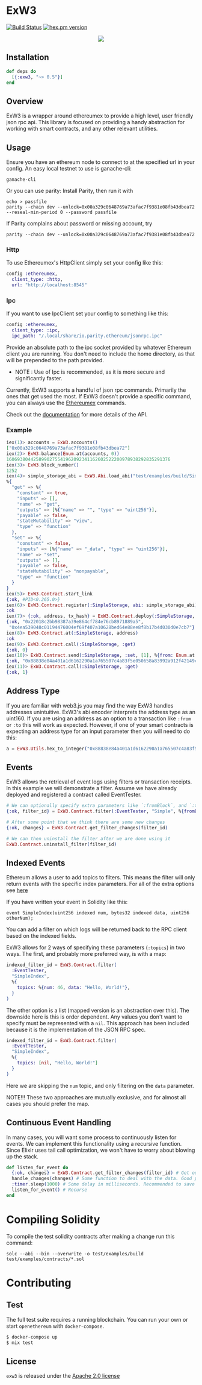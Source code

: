 # ExW3

[![Build Status](https://github.com/hswick/exw3/workflows/test/badge.svg?branch=master)](https://github.com/hswick/exw3/actions?query=workflow%3Atest)
[![hex.pm version](https://img.shields.io/hexpm/v/exw3.svg?style=flat)](https://hex.pm/packages/exw3)

<p align="center">
  <img src="./exw3_logo.jpg"/>
</p>

## Installation

```elixir
def deps do
  [{:exw3, "~> 0.5"}]
end
```
## Overview

ExW3 is a wrapper around ethereumex to provide a high level, user friendly json rpc api. This library is focused on providing a handy abstraction for working with smart contracts, and any other relevant utilities.

## Usage

Ensure you have an ethereum node to connect to at the specified url in your config. An easy local testnet to use is ganache-cli:
```
ganache-cli
```

Or you can use parity:
Install Parity, then run it with

```
echo > passfile
parity --chain dev --unlock=0x00a329c0648769a73afac7f9381e08fb43dbea72 --reseal-min-period 0 --password passfile
```

If Parity complains about password or missing account, try

```
parity --chain dev --unlock=0x00a329c0648769a73afac7f9381e08fb43dbea72
```

### Http

To use Ethereumex's HttpClient simply set your config like this:
```elixir
config :ethereumex,
  client_type: :http,
  url: "http://localhost:8545"
```

### Ipc

If you want to use IpcClient set your config to something like this:
```elixir
config :ethereumex,
  client_type: :ipc,
  ipc_path: "/.local/share/io.parity.ethereum/jsonrpc.ipc"
```

Provide an absolute path to the ipc socket provided by whatever Ethereum client you are running. You don't need to include the home directory, as that will be prepended to the path provided.

* NOTE : Use of Ipc is recommended, as it is more secure and significantly faster.

Currently, ExW3 supports a handful of json rpc commands. Primarily the ones that get used the most. If ExW3 doesn't provide a specific command, you can always use the [Ethereumex](https://github.com/exthereum/ethereumex) commands.

Check out the [documentation](https://hexdocs.pm/exw3/ExW3.html) for more details of the API.

### Example

```elixir
iex(1)> accounts = ExW3.accounts()
["0x00a329c0648769a73afac7f9381e08fb43dbea72"]
iex(2)> ExW3.balance(Enum.at(accounts, 0))
1606938044258990275541962092341162602522200978938292835291376
iex(3)> ExW3.block_number()
1252
iex(4)> simple_storage_abi = ExW3.Abi.load_abi("test/examples/build/SimpleStorage.abi")
%{
  "get" => %{
    "constant" => true,
    "inputs" => [],
    "name" => "get",
    "outputs" => [%{"name" => "", "type" => "uint256"}],
    "payable" => false,
    "stateMutability" => "view",
    "type" => "function"
  },
  "set" => %{
    "constant" => false,
    "inputs" => [%{"name" => "_data", "type" => "uint256"}],
    "name" => "set",
    "outputs" => [],
    "payable" => false,
    "stateMutability" => "nonpayable",
    "type" => "function"
  }
}
iex(5)> ExW3.Contract.start_link
{:ok, #PID<0.265.0>}
iex(6)> ExW3.Contract.register(:SimpleStorage, abi: simple_storage_abi)
:ok
iex(7)> {:ok, address, tx_hash} = ExW3.Contract.deploy(:SimpleStorage, bin: ExW3.Abi.load_bin("test/examples/build/SimpleStorage.bin"), options: %{gas: 300_000, from: Enum.at(accounts, 0)})
{:ok, "0x22018c2bb98387a39e864cf784e76cb8971889a5",
 "0x4ea539048c01194476004ef69f407a10628bed64e88ee8f8b17b4d030d0e7cb7"}
iex(8)> ExW3.Contract.at(:SimpleStorage, address)
:ok
iex(9)> ExW3.Contract.call(:SimpleStorage, :get)
{:ok, 0}
iex(10)> ExW3.Contract.send(:SimpleStorage, :set, [1], %{from: Enum.at(accounts, 0), gas: 50_000})
{:ok, "0x88838e84a401a1d6162290a1a765507c4a83f5e050658a83992a912f42149ca5"}
iex(11)> ExW3.Contract.call(:SimpleStorage, :get)
{:ok, 1}
```

## Address Type

If you are familiar with web3.js you may find the way ExW3 handles addresses unintuitive. ExW3's abi encoder interprets the address type as an uint160. If you are using an address as an option to a transaction like `:from` or `:to` this will work as expected. However, if one of your smart contracts is expecting an address type for an input parameter then you will need to do this:
```elixir
a = ExW3.Utils.hex_to_integer("0x88838e84a401a1d6162290a1a765507c4a83f5e050658a83992a912f42149ca5")
```

## Events

ExW3 allows the retrieval of event logs using filters or transaction receipts. In this example we will demonstrate a filter. Assume we have already deployed and registered a contract called EventTester.

```elixir
# We can optionally specify extra parameters like `:fromBlock`, and `:toBlock`
{:ok, filter_id} = ExW3.Contract.filter(:EventTester, "Simple", %{fromBlock: 42, toBlock: "latest"})

# After some point that we think there are some new changes
{:ok, changes} = ExW3.Contract.get_filter_changes(filter_id)

# We can then uninstall the filter after we are done using it
ExW3.Contract.uninstall_filter(filter_id)
```

## Indexed Events

Ethereum allows a user to add topics to filters. This means the filter will only return events with the specific index parameters. For all of the extra options see [here](https://github.com/ethereum/wiki/wiki/JSON-RPC#eth_newfilter)

If you have written your event in Solidity like this:
```
event SimpleIndex(uint256 indexed num, bytes32 indexed data, uint256 otherNum);
```

You can add a filter on which logs will be returned back to the RPC client based on the indexed fields.

ExW3 allows for 2 ways of specifying these parameters (`:topics`) in two ways. The first, and probably more preferred way, is with a map:

```elixir
indexed_filter_id = ExW3.Contract.filter(
  :EventTester,
  "SimpleIndex",
  %{
    topics: %{num: 46, data: "Hello, World!"},
  }
)
```

The other option is a list (mapped version is an abstraction over this). The downside here is this is order dependent. Any values you don't want to specify must be represented with a `nil`. This approach has been included because it is the implementation of the JSON RPC spec.

```elixir
indexed_filter_id = ExW3.Contract.filter(
  :EventTester,
  "SimpleIndex",
  %{
    topics: [nil, "Hello, World!"]
  }
)
```

Here we are skipping the `num` topic, and only filtering on the `data` parameter.

NOTE!!! These two approaches are mutually exclusive, and for almost all cases you should prefer the map.

## Continuous Event Handling

In many cases, you will want some process to continuously listen for events. We can implement this functionality using a recursive function. Since Elixir uses tail call optimization, we won't have to worry about blowing up the stack.

```elixir
def listen_for_event do
  {:ok, changes} = ExW3.Contract.get_filter_changes(filter_id) # Get our changes from the blockchain
  handle_changes(changes) # Some function to deal with the data. Good place to use pattern matching.
  :timer.sleep(1000) # Some delay in milliseconds. Recommended to save bandwidth, and not spam.
  listen_for_event() # Recurse
end
```

# Compiling Solidity

To compile the test solidity contracts after making a change run this command:
```
solc --abi --bin --overwrite -o test/examples/build test/examples/contracts/*.sol
```

# Contributing

## Test

The full test suite requires a running blockchain. You can run your own or start `openethereum` with `docker-compose`.

```bash
$ docker-compose up
$ mix test
```

## License

`exw3` is released under the [Apache 2.0 license](./LICENSE.md)

